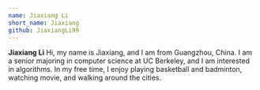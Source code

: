 ```yaml
---
name: Jiaxiang Li
short_name: Jiaxiang
github: JiaxiangLi99
---
```


**Jiaxiang Li** Hi, my name is Jiaxiang, and I am from Guangzhou, China. I am a senior majoring in computer science at UC Berkeley, and I am interested in algorithms. In my free time, I enjoy playing basketball and badminton, watching movie, and walking around the cities.
